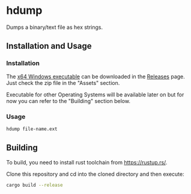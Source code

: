 # hdump

Dumps a binary/text file as hex strings.

## Installation and Usage

### Installation

The [x64 Windows executable](https://github.com/abhinavgunwant/hdump/releases/download/v0.1.0/hdump_win_x64.zip) can be downloaded in the [Releases](https://github.com/abhinavgunwant/hdump/releases) page. Just check the zip file in the "Assets" section.

Executable for other Operating Systems will be available later on but for now you can refer to the "Building" section below.

### Usage

```bash
hdump file-name.ext
```

## Building

To build, you need to install rust toolchain from https://rustup.rs/.

Clone this repository and cd into the cloned directory and then execute:

```bash
cargo build --release
```

